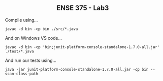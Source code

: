 <div align="center">

## ENSE 375 - Lab3
</div>

Compile using...

```
javac -d bin -cp bin ./src/*.java
```

And on Windows VS code...
```
javac -d bin -cp 'bin;junit-platform-console-standalone-1.7.0-all.jar' ./test/*.java
```

And run our tests using...

```
java -jar junit-platform-console-standalone-1.7.0-all.jar -cp bin --scan-class-path 
```